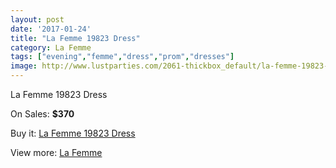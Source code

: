 ```yaml
---
layout: post
date: '2017-01-24'
title: "La Femme 19823 Dress"
category: La Femme
tags: ["evening","femme","dress","prom","dresses"]
image: http://www.lustparties.com/2061-thickbox_default/la-femme-19823-dress.jpg
---
```

La Femme 19823 Dress

On Sales: **$370**
<a href="https://www.lustparties.com/en/la-femme/660-la-femme-19823-dress.html"><amp-img layout="responsive" width="600" height="600" src="//www.lustparties.com/2061-thickbox_default/la-femme-19823-dress.jpg" alt="La Femme 19823 Dress 0" /></a>
<a href="https://www.lustparties.com/en/la-femme/660-la-femme-19823-dress.html"><amp-img layout="responsive" width="600" height="600" src="//www.lustparties.com/2066-thickbox_default/la-femme-19823-dress.jpg" alt="La Femme 19823 Dress 1" /></a>
<a href="https://www.lustparties.com/en/la-femme/660-la-femme-19823-dress.html"><amp-img layout="responsive" width="600" height="600" src="//www.lustparties.com/2065-thickbox_default/la-femme-19823-dress.jpg" alt="La Femme 19823 Dress 2" /></a>
<a href="https://www.lustparties.com/en/la-femme/660-la-femme-19823-dress.html"><amp-img layout="responsive" width="600" height="600" src="//www.lustparties.com/2064-thickbox_default/la-femme-19823-dress.jpg" alt="La Femme 19823 Dress 3" /></a>
<a href="https://www.lustparties.com/en/la-femme/660-la-femme-19823-dress.html"><amp-img layout="responsive" width="600" height="600" src="//www.lustparties.com/2063-thickbox_default/la-femme-19823-dress.jpg" alt="La Femme 19823 Dress 4" /></a>
<a href="https://www.lustparties.com/en/la-femme/660-la-femme-19823-dress.html"><amp-img layout="responsive" width="600" height="600" src="//www.lustparties.com/2062-thickbox_default/la-femme-19823-dress.jpg" alt="La Femme 19823 Dress 5" /></a>

Buy it: [La Femme 19823 Dress](https://www.lustparties.com/en/la-femme/660-la-femme-19823-dress.html "La Femme 19823 Dress")

View more: [La Femme](https://www.lustparties.com/en/4-la-femme "La Femme")